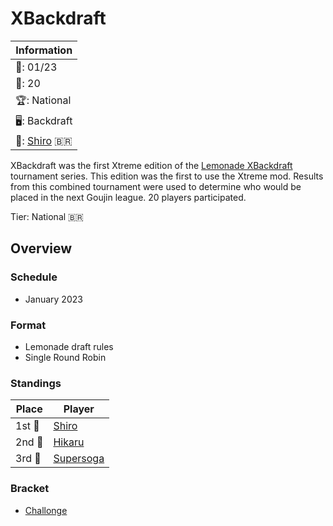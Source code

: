 # XBackdraft

|Information|
|-|
|:calendar:: 01/23|
|:busts_in_silhouette:: 20|
|:trophy:: National|
|:desktop_computer:: Backdraft|
|:1st_place_medal:: [Shiro](../../players/brazilian/shiro.md) :brazil:|

XBackdraft was the first Xtreme edition of the [Lemonade XBackdraft](bdmain.md) tournament series.
This edition was the first to use the Xtreme mod. Results from this combined tournament were used to determine who would be placed in the next Goujin league.
20 players participated.

Tier: National :brazil:

## Overview

### Schedule
- January 2023

### Format
- Lemonade draft rules
- Single Round Robin

### Standings

|Place|Player|
|-|-|
|1st :1st_place_medal:| [Shiro](../../players/brazilian/shiro.md) |
|2nd :2nd_place_medal:| [Hikaru](../../players/brazilian/hikky.md) |
|3rd :3rd_place_medal:| [Supersoga](../../players/brazilian/supersoga.md) |

### Bracket
- [Challonge](https://challonge.com/wfwv9k5b)